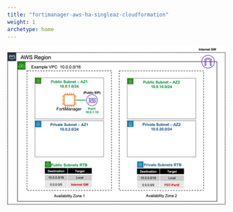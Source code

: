 ```yaml
---
title: "fortimanager-aws-ha-singleaz-cloudformation"
weight: 1
archetype: home
---
```


![](fmg-diag.png)

